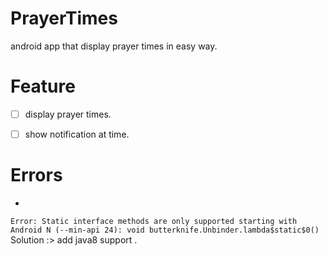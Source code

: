 # PrayerTimes
android app that display prayer times in easy way.

# Feature
- [ ] display prayer times.
- [ ] show notification at time.





# Errors 

- 
`
Error: Static interface methods are only supported starting with Android N (--min-api 24): void butterknife.Unbinder.lambda$static$0()
`
Solution :> add java8 support . 